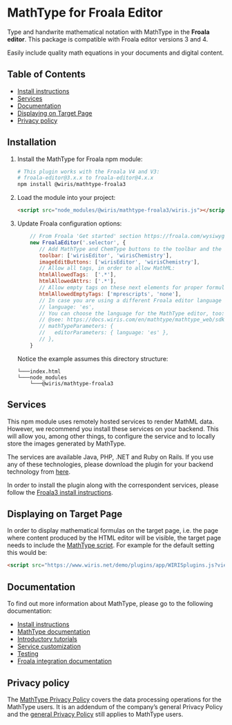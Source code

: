 # MathType for Froala Editor

Type and handwrite mathematical notation with MathType in the **Froala editor**. This package is compatible with Froala editor versions 3 and 4.

Easily include quality math equations in your documents and digital content.

## Table of Contents

- [Install instructions](#installation)
- [Services](#services)
- [Documentation](#documentation)
- [Displaying on Target Page](#displaying-on-target-page)
- [Privacy policy](#privacy-policy)

## Installation

1. Install the MathType for Froala npm module:

   ```sh
   # This plugin works with the Froala V4 and V3:
   # froala-editor@3.x.x to froala-editor@4.x.x
   npm install @wiris/mathtype-froala3
   ```
2. Load the module into your project:

   ```html
   <script src="node_modules/@wiris/mathtype-froala3/wiris.js"></script>
   ```
3. Update Froala configuration options:

     ```js  
         // From Froala 'Get started' section https://froala.com/wysiwyg-editor/docs/overview/
         new FroalaEditor('.selector', {
            // Add MathType and ChemType buttons to the toolbar and the image menu:
            toolbar: ['wirisEditor', 'wirisChemistry'], 
            imageEditButtons: ['wirisEditor', 'wirisChemistry'],
            // Allow all tags, in order to allow MathML:
            htmlAllowedTags:  ['.*'],
            htmlAllowedAttrs: ['.*'],
            // Allow empty tags on these next elements for proper formula rendering:
            htmlAllowedEmptyTags: ['mprescripts', 'none'],
            // In case you are using a different Froala editor language than default,
            // language: 'es',
            // You can choose the language for the MathType editor, too:
            // @see: https://docs.wiris.com/en/mathtype/mathtype_web/sdk-api/parameters#regional_properties
            // mathTypeParameters: {
            //   editorParameters: { language: 'es' },
            // },
         }
     ```

     Notice the example assumes this directory structure:

     ```
     └───index.html
     └───node_modules
         └───@wiris/mathtype-froala3
     ```

## Services

This npm module uses remotely hosted services to render MathML data. However, we recommend you install these services on your backend. This will allow you, among other things, to configure the service and to locally store the images generated by MathType.

The services are available Java, PHP, .NET and Ruby on Rails. If you use any of these technologies, please download the plugin for your backend technology from [here](https://store.wiris.com/en/products/downloads/mathtype/integrations#froala3).

In order to install the plugin along with the correspondent services, please follow the [Froala3 install instructions](http://docs.wiris.com/en/mathtype/mathtype_web/integrations/html/froala3).

## Displaying on Target Page

In order to display mathematical formulas on the target page, i.e. the page where content produced by the HTML editor will be visible, the target page needs to include the [MathType script](https://docs.wiris.com/en/mathtype/mathtype_web/integrations/mathml-mode#add_a_script_to_head). For example for the default setting this would be:
```html
<script src="https://www.wiris.net/demo/plugins/app/WIRISplugins.js?viewer=image"></script>
```

## Documentation

To find out more information about MathType, please go to the following documentation:

* [Install instructions](http://docs.wiris.com/en/mathtype/mathtype_web/integrations/html/froala3)
* [MathType documentation](http://docs.wiris.com/en/mathtype/mathtype_web/start)
* [Introductory tutorials](http://docs.wiris.com/en/mathtype/mathtype_web/intro_tutorials)
* [Service customization](http://docs.wiris.com/en/mathtype/mathtype_web/integrations/config-table)
* [Testing](http://docs.wiris.com/en/mathtype/mathtype_web/integrations/html/plugins-test)
* [Froala integration documentation](https://froala.com/wysiwyg-editor/docs/migrate-from-v2/)

## Privacy policy

The [MathType Privacy Policy](http://www.wiris.com/mathtype/privacy-policy) covers the data processing operations for the MathType users. It is an addendum of the company’s general Privacy Policy and the [general Privacy Policy](https://wiris.com/en/privacy-policy) still applies to MathType users.
